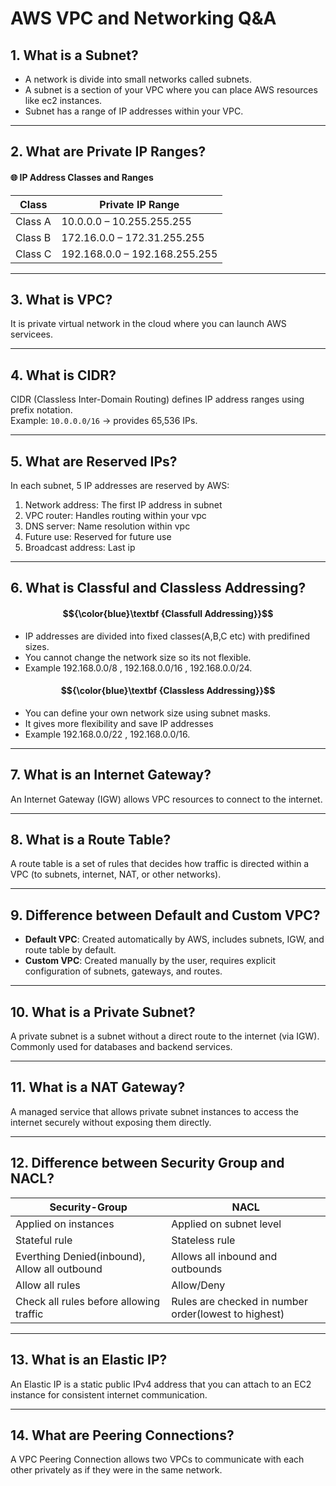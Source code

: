 # AWS VPC and Networking Q&A

## 1. What is a Subnet?
- A network is divide into small networks called subnets.
- A subnet is a section of your VPC where you can place AWS resources like ec2 instances.
- Subnet has a range of IP addresses within your VPC.
---

## 2. What are Private IP Ranges?

#### 🌐 IP Address Classes and Ranges

| **Class**|        **Private IP Range**               |
|----------|-------------------------------------------|
| Class A  |  10.0.0.0 – 10.255.255.255                |
| Class B  |  172.16.0.0 – 172.31.255.255              |
| Class C  |  192.168.0.0 – 192.168.255.255            |

---

## 3. What is VPC?
 It is private virtual network in the cloud where you can launch AWS servicees.

---

## 4. What is CIDR?
CIDR (Classless Inter-Domain Routing) defines IP address ranges using prefix notation.  
Example: `10.0.0.0/16` → provides 65,536 IPs.

---

## 5. What are Reserved IPs?
In each subnet, 5 IP addresses are reserved by AWS:  
1. Network address: The first IP address in subnet  
2. VPC router: Handles routing within your vpc
3. DNS server: Name resolution within vpc  
4. Future use: Reserved for future use  
5. Broadcast address: Last ip  

---

## 6. What is Classful and Classless Addressing?
#### $${\color{blue}\textbf {Classfull Addressing}}$$
- IP addresses are divided into fixed classes(A,B,C etc) with predifined sizes.
- You cannot change the network size so its not flexible.
- Example 192.168.0.0/8 , 192.168.0.0/16 , 192.168.0.0/24.

#### $${\color{blue}\textbf {Classless Addressing}}$$
- You can define your own network size using subnet masks.
- It gives more flexibility and save IP addresses
- Example 192.168.0.0/22 , 192.168.0.0/16.

---

## 7. What is an Internet Gateway?
An Internet Gateway (IGW) allows VPC resources to connect to the internet.

---

## 8. What is a Route Table?
A route table is a set of rules that decides how traffic is directed within a VPC (to subnets, internet, NAT, or other networks).

---

## 9. Difference between Default and Custom VPC?
- **Default VPC**: Created automatically by AWS, includes subnets, IGW, and route table by default.  
- **Custom VPC**: Created manually by the user, requires explicit configuration of subnets, gateways, and routes.  

---

## 10. What is a Private Subnet?
A private subnet is a subnet without a direct route to the internet (via IGW). Commonly used for databases and backend services.

---

## 11. What is a NAT Gateway?
A managed service that allows private subnet instances to access the internet securely without exposing them directly.

---

## 12. Difference between Security Group and NACL?
| Security-Group                       | NACL                                  |
|--------------------------------------|---------------------------------------|
| Applied on instances                 | Applied on subnet level               |
| Stateful rule                        | Stateless rule                        |
| Everthing Denied(inbound), Allow all outbound | Allows all inbound and outbounds |
| Allow all rules | Allow/Deny|
| Check all rules before allowing traffic | Rules are checked in number order(lowest to highest)|  

---

## 13. What is an Elastic IP?
An Elastic IP is a static public IPv4 address that you can attach to an EC2 instance for consistent internet communication.

---

## 14. What are Peering Connections?
A VPC Peering Connection allows two VPCs to communicate with each other privately as if they were in the same network.

